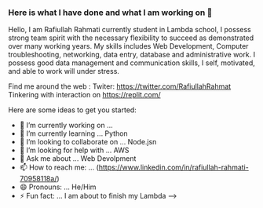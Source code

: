 ### Here is what I have done and what I am working on 👋
Hello, I am Rafiullah Rahmati currently student in Lambda school, I possess strong team spirit with the necessary flexibility to succeed as demonstrated over many working years. My skills includes Web Development, Computer troubleshooting, networking, data entry, database and administrative work. I possess good data management and communication skills, I self, motivated, and able to work will under stress.

Find me around the web :
  Twiter: https://twitter.com/RafiullahRahmat
  Tinkering with interaction on https://replit.com/

Here are some ideas to get you started:

- 🔭 I’m currently working on ... 
- 🌱 I’m currently learning ... Python
- 👯 I’m looking to collaborate on ... Node.jsn
- 🤔 I’m looking for help with ... AWS
- 💬 Ask me about ... Web Devolpment
- 📫 How to reach me: ... (https://www.linkedin.com/in/rafiullah-rahmati-70958118a/)
- 😄 Pronouns: ... He/Him
- ⚡ Fun fact: ... I am about to finish my Lambda
-->
